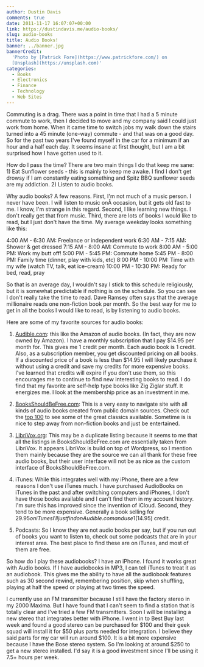 ```yaml
---
author: Dustin Davis
comments: true
date: 2011-11-17 16:07:07+00:00
link: https://dustindavis.me/audio-books/
slug: audio-books
title: Audio Books!
banner: ../banner.jpg
bannerCredit:
  'Photo by [Patrick Fore](https://www.patrickfore.com/) on
  [Unsplash](https://unsplash.com)'
categories:
  - Books
  - Electronics
  - Finance
  - Technology
  - Web Sites
---
```


Commuting is a drag. There was a point in time that I had a 5 minute commute to
work, then I decided to move and my company said I could just work from home.
When it came time to switch jobs my walk down the stairs turned into a 45 minute
(one-way) commute - and that was on a good day. So for the past two years I've
found myself in the car for a minimum if an hour and a half each day. It seems
insane at first thought, but I am a bit surprised how I have gotten used to it.

How do I pass the time? There are two main things I do that keep me sane: 1) Eat
Sunflower seeds - this is mainly to keep me awake. I find I don't get drowsy if
I am constantly eating something and Spitz BBQ sunflower seeds are my
addiction. 2) Listen to audio books.

Why audio books? A few reasons. First, I'm not much of a music person. I never
have been. I will listen to music onÂ occasion, but it gets old fast to me. I
know, I'm strange in this regard. Second, I like learning new things. I don't
really get that from music. Third, there are lots of books I would like to read,
but I just don't have the time. My average weekday looks something like this:

4:00 AM - 6:30 AM: Freelance or independent work 6:30 AM - 7:15 AM: Shower & get
dressed 7:15 AM - 8:00 AM: Commute to work 8:00 AM - 5:00 PM: Work my butt off!
5:00 PM - 5:45 PM: Commute home 5:45 PM - 8:00 PM: Family time (dinner, play
with kids, etc) 8:00 PM - 10:00 PM: Time with my wife (watch TV, talk, eat
ice-cream) 10:00 PM - 10:30 PM: Ready for bed, read, pray

So that is an average day, I wouldn't say I stick to this schedule religiously,
but it is somewhat predictable if nothing is on the schedule. So you can see I
don't really take the time to read. Dave Ramsey often says that the average
millionaire reads one non-fiction book per month. So the best way for me to get
in all the books I would like to read, is by listening to audio books.

Here are some of my favorite sources for audio books:

1. [Audible.com](http://www.jdoqocy.com/click-1639684-10400420?sid=nerdydork):
   this like the Amazon of audio books. (In fact, they are now owned by Amazon).
   I have a monthly subscription that I pay
   $14.95 per month for. This gives me 1 credit per month. Each audio book is 1 credit. Also, as a subscription member, you get discounted pricing on all books. If a discounted price of a book is less than $14.95
   I will likely purchase it without using a credit and save my credits for more
   expensive books. I've learned that credits will expire if you don't use them,
   so this encourages me to continue to find new interesting books to read. I do
   find that my favorite are self-help type books like Zig Ziglar stuff. It
   energizes me. I look at the membership price as an investment in me.

2. [BooksShouldBeFree.com](http://www.booksshouldbefree.com/): This is a very
   easy to navigate site with all kinds of audio books created from public
   domain sources. Check out the
   [top 100](http://www.booksshouldbefree.com/Top_100) to see some of the great
   classics available. Sometime is is nice to step away from non-fiction books
   and just be entertained.

3. [LibriVox.org](http://librivox.org/): This may be a duplicate listing because
   it seems to me that all the listings in BooksShouldBeFree.com are essentially
   taken from LibriVox. It appears LibriVox is build on top of Wordpress, so I
   mention them mainly because they are the source we can all thank for these
   free audio books, but their user interface will not be as nice as the custom
   interface of BooksShouldBeFree.com.

4. iTunes: While this integrates well with my iPhone, there are a few reasons I
   don't use iTunes much. I have purchased AudioBooks on iTunes in the past and
   after switching computers and iPhones, I don't have those books available and
   I can't find them in my account history. I'm sure this has improved since the
   invention of iCloud. Second, they tend to be more expensive. Generally a book
   selling for $29.95 on iTunes I'll just find on Audible.com and use 1 ($14.95)
   credit.

5. Podcasts: So I know they are not audio books per say, but if you run out of
   books you want to listen to, check out some podcasts that are in your
   interest area. The best place to find these are on iTunes, and most of them
   are free.

So how do I play these audiobooks? I have an iPhone. I found it works great with
Audio books. If I have audiobooks in MP3, I can tell iTunes to treat it as an
audiobook. This gives me the ability to have all the audiobook features such as
30 second rewind, remembering position, skip when shuffling, playing at half the
speed or playing at two times the speed.

I currently use an FM transmitter because I still have the factory stereo in my
2000 Maxima. But I have found that I can't seem to find a station that is
totally clear and I've tried a few FM transmitters. Soon I will be installing a
new stereo that integrates better with iPhone. I went in to Best Buy last week
and found a good stereo can be purchased for
$100 and their geek squad will install it for $50 plus parts needed for
integration. I believe they said parts for my car will run around
$100. It is a bit more expensive because I have the Bose stereo system. So I'm looking at around $250
to get a new stereo installed. I'd say it is a good investment since I'll be
using it 7.5+ hours per week.
